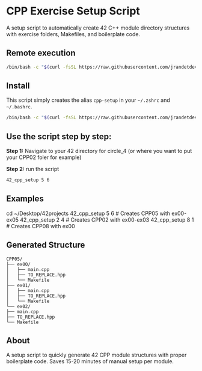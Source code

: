 # CPP Exercise Setup Script

A setup script to automatically create 42 C++ module directory structures with exercise folders, Makefiles, and boilerplate code.

## Remote execution
```sh
/bin/bash -c "$(curl -fsSL https://raw.githubusercontent.com/jrandetdev/42_cpp_setup/main/42_cpp_setup.sh)" 5 6
```

## Install

This script simply creates the alias `cpp-setup` in your `~/.zshrc` and `~/.bashrc`.
```sh
/bin/bash -c "$(curl -fsSL https://raw.githubusercontent.com/jrandetdev/42_cpp_setup/main/install.sh)"
```

## Use the script step by step:

**Step 1:**
Navigate to your 42 directory for circle_4 (or where you want to put your CPP02 foler for example)

**Step 2:**
run the script
```sh
42_cpp_setup 5 6
```

## Examples
cd ~/Desktop/42projects
42_cpp_setup 5 6    # Creates CPP05 with ex00-ex05
42_cpp_setup 2 4    # Creates CPP02 with ex00-ex03
42_cpp_setup 8 1    # Creates CPP08 with ex00

## Generated Structure
```
CPP05/
├── ex00/
│   ├── main.cpp
│   ├── TO_REPLACE.hpp
│   └── Makefile
├── ex01/
│   ├── main.cpp
│   ├── TO_REPLACE.hpp
│   └── Makefile
└── ex02/
├── main.cpp
├── TO_REPLACE.hpp
└── Makefile
```

## About

A setup script to quickly generate 42 CPP module structures with proper boilerplate code. Saves 15-20 minutes of manual setup per module.
